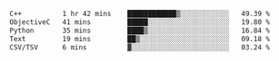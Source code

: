<!--START_SECTION:waka-->

```txt
C++          1 hr 42 mins    ████████████▒░░░░░░░░░░░░   49.39 %
ObjectiveC   41 mins         █████░░░░░░░░░░░░░░░░░░░░   19.80 %
Python       35 mins         ████▒░░░░░░░░░░░░░░░░░░░░   16.84 %
Text         19 mins         ██▒░░░░░░░░░░░░░░░░░░░░░░   09.18 %
CSV/TSV      6 mins          ▓░░░░░░░░░░░░░░░░░░░░░░░░   03.24 %
```

<!--END_SECTION:waka-->
